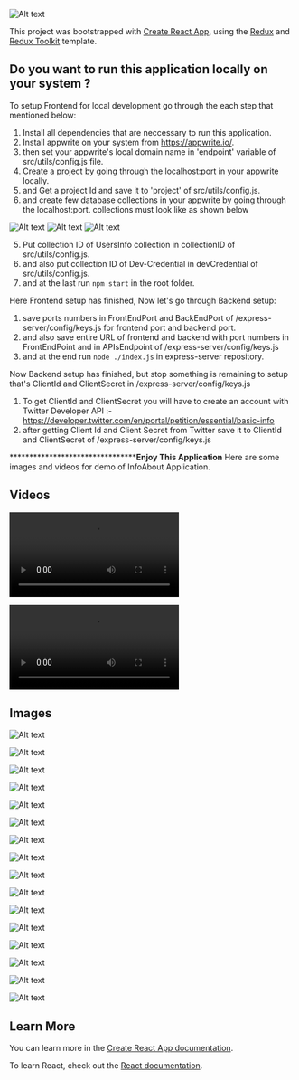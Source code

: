 

![Alt text](https://res.cloudinary.com/practicaldev/image/fetch/s--dXwXyq0I--/c_imagga_scale,f_auto,fl_progressive,h_420,q_auto,w_1000/https://dev-to-uploads.s3.amazonaws.com/uploads/articles/9sbnvyv22dhhuq83lnvk.png?raw=true "Title")


This project was bootstrapped with [Create React App](https://github.com/facebook/create-react-app), using the [Redux](https://redux.js.org/) and [Redux Toolkit](https://redux-toolkit.js.org/) template.

## Do you want to run this application locally on your system ?

To setup Frontend for local development go through the each step that mentioned below:

1) Install all dependencies that are neccessary to run this application.
2) Install appwrite on your system from https://appwrite.io/.
3) then set your appwrite's local domain name in 'endpoint' variable of src/utils/config.js file.
4) Create a project by going through the localhost:port in your appwrite locally.
5) and Get a project Id and save it to 'project' of src/utils/config.js.
6) and create few database collections in your appwrite by going through the localhost:port. collections must look like as shown below 

  ![Alt text](https://github.com/MdSahil-oss/InfoAbout.me/blob/3e84f3265a5edf09ce4660954a11069caf38ef6a/src/images/Screenshot%20from%202022-05-12%2018-14-56.png?raw=true "Title") 
  ![Alt text](https://github.com/MdSahil-oss/InfoAbout.me/blob/5b959baa38d9b3aa30e421c06d131199a39045ea/src/images/Screenshot%20from%202022-05-13%2000-51-01.png?raw=true "Title") 
  ![Alt text](https://github.com/MdSahil-oss/InfoAbout.me/blob/5b959baa38d9b3aa30e421c06d131199a39045ea/src/images/Screenshot%20from%202022-05-12%2018-16-05.png?raw=true "Title") 
  
 5) Put collection ID of UsersInfo collection  in collectionID of src/utils/config.js.
 6) and also put collection ID of Dev-Credential in devCredential of src/utils/config.js.
 7) and at the last run `npm start` in the root folder.
 
 Here Frontend setup has finished, Now let's go through Backend setup:
 
 1) save ports numbers in FrontEndPort and BackEndPort of /express-server/config/keys.js for frontend port and backend port.
 2) and also save entire URL of frontend and backend with port numbers in FrontEndPoint and in APIsEndpoint of /express-server/config/keys.js
 3) and at the end run `node ./index.js` in express-server repository.
 
 Now Backend setup has finished, but stop something is remaining to setup that's ClientId and ClientSecret in /express-server/config/keys.js
 
 1) To get ClientId and ClientSecret you will have to create an account with Twitter Developer API :- https://developer.twitter.com/en/portal/petition/essential/basic-info
 2) after getting Client Id and Client Secret from Twitter save it to ClientId and ClientSecret of /express-server/config/keys.js 
 
 
 ************************************Enjoy This Application****
Here are some images and videos for demo of InfoAbout Application.

##  Videos

![Alt text](https://github.com/MdSahil-oss/InfoAbout.me/blob/39d871bd9cb0512b807cccbd12deb3286e88a468/src/images/Screencast%20from%2012-05-22%2005%2051%2040%20PM%20IST.mp4?raw=true "Title")

![Alt text](https://github.com/MdSahil-oss/InfoAbout.me/blob/39d871bd9cb0512b807cccbd12deb3286e88a468/src/images/Screencast%20from%2012-05-22%2005%2013%2042%20PM%20IST.mp4?raw=true "Title")

##  Images

![Alt text](https://github.com/MdSahil-oss/InfoAbout.me/blob/5b959baa38d9b3aa30e421c06d131199a39045ea/src/images1/Screenshot%20from%202022-05-12%2004-52-11.png?raw=true "Title") 

![Alt text](https://github.com/MdSahil-oss/InfoAbout.me/blob/5b959baa38d9b3aa30e421c06d131199a39045ea/src/images/Screenshot%20from%202022-05-12%2004-52-21.png?raw=true "Title")

![Alt text](https://github.com/MdSahil-oss/InfoAbout.me/blob/5b959baa38d9b3aa30e421c06d131199a39045ea/src/images/Screenshot%20from%202022-05-12%2004-52-37.png.png?raw=true "Title")

![Alt text](https://github.com/MdSahil-oss/InfoAbout.me/blob/5b959baa38d9b3aa30e421c06d131199a39045ea/src/images/Screenshot%20from%202022-05-12%2004-52-50.png?raw=true "Title")

![Alt text](https://github.com/MdSahil-oss/InfoAbout.me/blob/5b959baa38d9b3aa30e421c06d131199a39045ea/src/images/Screenshot%20from%202022-05-12%2005-08-24.png?raw=true "Title")

![Alt text](https://github.com/MdSahil-oss/InfoAbout.me/blob/5b959baa38d9b3aa30e421c06d131199a39045ea/src/images/Screenshot%20from%202022-05-12%2005-08-34.png?raw=true "Title")

![Alt text](https://github.com/MdSahil-oss/InfoAbout.me/blob/5b959baa38d9b3aa30e421c06d131199a39045ea/src/images/Screenshot%20from%202022-05-12%2005-09-13.png?raw=true "Title")

![Alt text](https://github.com/MdSahil-oss/InfoAbout.me/blob/5b959baa38d9b3aa30e421c06d131199a39045ea/src/images/Screenshot%20from%202022-05-12%2005-09-25.png?raw=true "Title")

![Alt text](https://github.com/MdSahil-oss/InfoAbout.me/blob/5b959baa38d9b3aa30e421c06d131199a39045ea/src/images/Screenshot%20from%202022-05-12%2005-18-33.png.png?raw=true "Title")

![Alt text](https://github.com/MdSahil-oss/InfoAbout.me/blob/5b959baa38d9b3aa30e421c06d131199a39045ea/src/images/Screenshot%20from%202022-05-12%2005-11-36.png?raw=true "Title")

![Alt text](https://github.com/MdSahil-oss/InfoAbout.me/blob/5b959baa38d9b3aa30e421c06d131199a39045ea/src/images/Screenshot%20from%202022-05-12%2005-11-58.png?raw=true "Title")

![Alt text](https://github.com/MdSahil-oss/InfoAbout.me/blob/5b959baa38d9b3aa30e421c06d131199a39045ea/src/images/Screenshot%20from%202022-05-12%2005-12-02.png.png?raw=true "Title")

![Alt text](https://github.com/MdSahil-oss/InfoAbout.me/blob/5b959baa38d9b3aa30e421c06d131199a39045ea/src/images/Screenshot%20from%202022-05-12%2005-18-22.png?raw=true "Title")

![Alt text](https://github.com/MdSahil-oss/InfoAbout.me/blob/5b959baa38d9b3aa30e421c06d131199a39045ea/src/images/Screenshot%20from%202022-05-12%2005-18-33.png.png?raw=true "Title")

![Alt text](https://github.com/MdSahil-oss/InfoAbout.me/blob/5b959baa38d9b3aa30e421c06d131199a39045ea/src/images/Screenshot%20from%202022-05-12%2005-20-09.png?raw=true "Title")

![Alt text](https://github.com/MdSahil-oss/InfoAbout.me/blob/5b959baa38d9b3aa30e421c06d131199a39045ea/src/images/Screenshot%20from%202022-05-12%2005-20-14.png?raw=true "Title")





## Learn More

You can learn more in the [Create React App documentation](https://facebook.github.io/create-react-app/docs/getting-started).

To learn React, check out the [React documentation](https://reactjs.org/).
